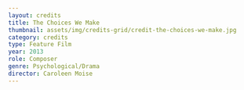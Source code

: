 ```yaml
---
layout: credits
title: The Choices We Make
thumbnail: assets/img/credits-grid/credit-the-choices-we-make.jpg
category: credits
type: Feature Film
year: 2013
role: Composer
genre: Psychological/Drama
director: Caroleen Moise
---
```



